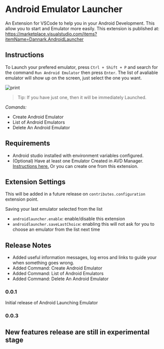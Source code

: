 # Android Emulator Launcher 

An Extension for VSCode to help you in your Android Development. This allow you to start and Emulator more easily.
This extension is published at: https://marketplace.visualstudio.com/items?itemName=Dannark.AndroidLauncher

## Instructions

To Launch your prefered emulator, press `Ctrl + Shift + P` and search for the command `Run Android Emulator` then press `Enter`. The list of avaliable emulator will show up on the screen, just select the one you want.

![print](https://user-images.githubusercontent.com/7622553/83316815-94e4a900-a1fe-11ea-9bb1-1c37cbe8badd.png)

> Tip: If you have just one, then it will be immediately Launched.

*Comands:*
* Create Android Emulator
* List of Android Emulators 
* Delete An Android Emulator

## Requirements

* Android studio installed with environment variables configured. 
* (Optional) Have at least one Emulator Created in AVD Manager. [Instructions here.](https://developer.android.com/studio/run/managing-avds) Or you can create one from this extension.

## Extension Settings

This will be added in a future release on `contributes.configuration` extension point.

Saving your last emulator selected from the list

* `androidlauncher.enable`: enable/disable this extension
* `androidlauncher.saveLastChoice`: enabling this will not ask for you to choose an emulator from the list next time

## Release Notes

- Added useful information messages, log erros and links to guide your when something goes wrong.
- Added Command: Create Android Emulator
- Added Command: List of Android Emulators 
- Added Command: Delete An Android Emulator

### 0.0.1

Initial release of Android Launching Emulator

### 0.0.3

New features release are still in experimental stage
-----------------------------------------------------------------------------------------------------------
